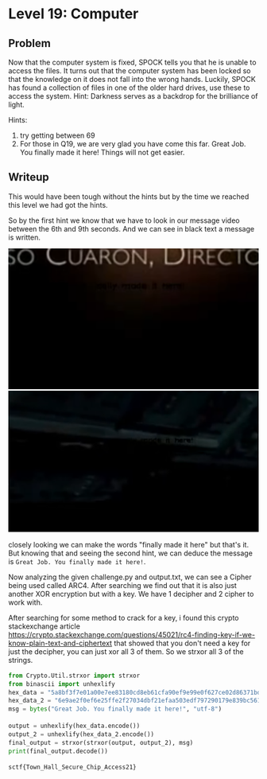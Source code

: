 # Level 19: Computer

## Problem

Now that the computer system is fixed, SPOCK tells you that he is unable to access the files. It turns out that the computer system has been locked so that the knowledge on it does not fall into the wrong hands. Luckily, SPOCK has found a collection of files in one of the older hard drives, use these to access the system.
Hint: Darkness serves as a backdrop for the brilliance of light.

Hints: 
1) try getting between 69
2) For those in Q19, we are very glad you have come this far.
Great Job. You finally made it here!
Things will not get easier.

## Writeup

This would have been tough without the hints but by the time we reached this level we had got the hints. 

So by the first hint we know that we have to look in our message video between the 6th and 9th seconds. And we can see in black text a message is written.

![Alt text](image.png)
![Alt text](image-1.png)

closely looking we can make the words "finally made it here" but that's it. But knowing that and seeing the second hint, we can deduce the message is `Great Job. You finally made it here!`.

Now analyzing the given challenge.py and output.txt, we can see a Cipher being used called ARC4. After searching we find out that it is also just another XOR encryption but with a key. We have 1 decipher and 2 cipher to work with. 

After searching for some method to crack for a key, i found this crypto stackexchange article https://crypto.stackexchange.com/questions/45021/rc4-finding-key-if-we-know-plain-text-and-ciphertext that showed that you don't need a key for just the decipher, you can just xor all 3 of them. So we strxor all 3 of the strings.

```python
from Crypto.Util.strxor import strxor
from binascii import unhexlify
hex_data = "5a8bf3f7e01a00e7ee83180cd8eb61cfa90ef9e99e0f627ce02d86371bd75b94232109f3"
hex_data_2 = "6e9ae2f0ef6e25ffe2f27034dbf21efaa503edf797290179e839bc5611c01e8f35615daf"
msg = bytes("Great Job. You finally made it here!", "utf-8")

output = unhexlify(hex_data.encode())
output_2 = unhexlify(hex_data_2.encode())
final_output = strxor(strxor(output, output_2), msg)
print(final_output.decode())
```

`sctf{Town_Hall_Secure_Chip_Access21}`